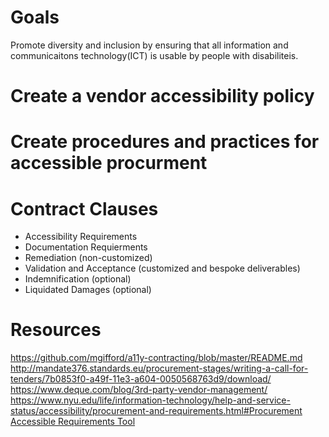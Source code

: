# Goals
Promote diversity and inclusion by ensuring that all information and communicaitons technology(ICT) is usable by people with disabiliteis.

# Create a vendor accessibility policy
# Create procedures and practices for accessible procurment

# Contract Clauses
* Accessibility Requirements
* Documentation Requierments
* Remediation (non-customized)
* Validation and Acceptance (customized and bespoke deliverables)
* Indemnification (optional)
* Liquidated Damages (optional)

# Resources
https://github.com/mgifford/a11y-contracting/blob/master/README.md
http://mandate376.standards.eu/procurement-stages/writing-a-call-for-tenders/7b0853f0-a49f-11e3-a604-0050568763d9/download/ 
https://www.deque.com/blog/3rd-party-vendor-management/ 
https://www.nyu.edu/life/information-technology/help-and-service-status/accessibility/procurement-and-requirements.html#Procurement 
[Accessible Requirements Tool](https://www.section508.gov/buy/accessibility-requirements-tool)


